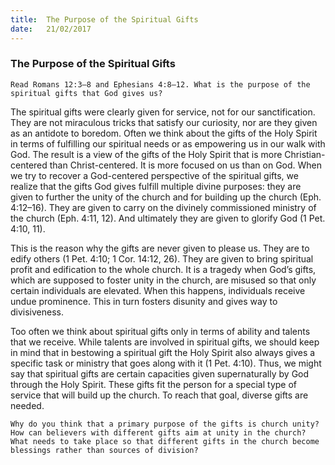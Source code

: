 ```yaml
---
title:  The Purpose of the Spiritual Gifts
date:   21/02/2017
---
```


### The Purpose of the Spiritual Gifts 

`Read Romans 12:3–8 and Ephesians 4:8–12. What is the purpose of the spiritual gifts that God gives us?`

The spiritual gifts were clearly given for service, not for our sanctification. They are not miraculous tricks that satisfy our curiosity, nor are they given as an antidote to boredom. Often we think about the gifts of the Holy Spirit in terms of fulfilling our spiritual needs or as empowering us in our walk with God. The result is a view of the gifts of the Holy Spirit that is more Christian-centered than Christ-centered. It is more focused on us than on God. When we try to recover a God-centered perspective of the spiritual gifts, we realize that the gifts God gives fulfill multiple divine purposes: they are given to further the unity of the church and for building up the church (Eph. 4:12–16). They are given to carry on the divinely commissioned ministry of the church (Eph. 4:11, 12). And ultimately they are given to glorify God (1 Pet. 4:10, 11). 

This is the reason why the gifts are never given to please us. They are to edify others (1 Pet. 4:10; 1 Cor. 14:12, 26). They are given to bring spiritual profit and edification to the whole church. It is a tragedy when God’s gifts, which are supposed to foster unity in the church, are misused so that only certain individuals are elevated. When this happens, individuals receive undue prominence. This in turn fosters disunity and gives way to divisiveness. 

Too often we think about spiritual gifts only in terms of ability and talents that we receive. While talents are involved in spiritual gifts, we should keep in mind that in bestowing a spiritual gift the Holy Spirit also always gives a specific task or ministry that goes along with it (1 Pet. 4:10). Thus, we might say that spiritual gifts are certain capacities given supernaturally by God through the Holy Spirit. These gifts fit the person for a special type of service that will build up the church. To reach that goal, diverse gifts are needed. 

`Why do you think that a primary purpose of the gifts is church unity? How can believers with different gifts aim at unity in the church? What needs to take place so that different gifts in the church become blessings rather than sources of division?`